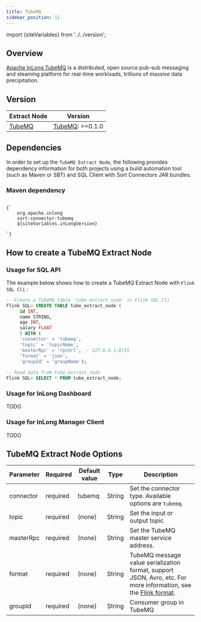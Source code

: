 ```yaml
---
title: TubeMQ
sidebar_position: 11
---
```


import {siteVariables} from '../../version';

## Overview

[Apache InLong TubeMQ](https://inlong.apache.org/docs/modules/tubemq/overview) is a distributed, open source pub-sub messaging and steaming platform for real-time workloads, trillions of massive data precipitation.

## Version

| Extract Node          | Version                                                      |
| --------------------- | ------------------------------------------------------------ |
| [TubeMQ](./tube.md) | [TubeMQ](https://inlong.apache.org/docs/next/modules/tubemq/overview): >=0.1.0<br/> |

## Dependencies  

In order to set up the `TubeMQ Extract Node`, the following provides dependency information for both projects using a
build automation tool (such as Maven or SBT) and SQL Client with Sort Connectors JAR bundles.

### Maven dependency

<pre><code parentName="pre">
{`<dependency>
    <groupId>org.apache.inlong</groupId>
    <artifactId>sort-connector-tubemq</artifactId>
    <version>${siteVariables.inLongVersion}</version>
</dependency>
`}
</code></pre>

## How to create a TubeMQ Extract Node

### Usage for SQL API

The example below shows how to create a TubeMQ Extract Node with `Flink SQL Cli` :
```sql
-- Create a TubeMQ table 'tube_extract_node' in Flink SQL Cli
Flink SQL> CREATE TABLE tube_extract_node (
     id INT,
     name STRING,
     age INT,
     salary FLOAT 
     ) WITH (
     'connector' = 'tubemq',
     'topic' = 'topicName',
     'masterRpc' = 'rpcUrl', -- 127.0.0.1:8715
     'format' = 'json',
     'groupId' = 'groupName');
  
-- Read data from tube_extract_node
Flink SQL> SELECT * FROM tube_extract_node;
```
### Usage for InLong Dashboard
TODO

### Usage for InLong Manager Client
TODO

## TubeMQ Extract Node Options

| Parameter                     | Required | Default value | Type   | Description                                                  |
| ----------------------------- | -------- | ------------- | ------ | ------------------------------------------------------------ |
| connector                     | required | tubemq        | String | Set the connector type. Available options are `tubemq`.      |
| topic                         | required | (none)        | String | Set the input or output topic                                |
| masterRpc                     | required | (none)        | String | Set the TubeMQ master service address.                       |
| format                        | required | (none)        | String | TubeMQ message value serialization format, support JSON, Avro, etc. For more information, see the [Flink format](https://nightlies.apache.org/flink/flink-docs-release-1.15/docs/connectors/table/formats/overview/). |
| groupId                       | required | (none)        | String | Consumer group in TubeMQ                                     |